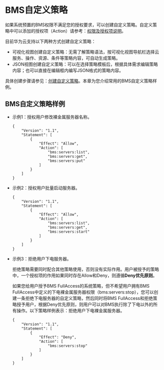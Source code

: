 # BMS自定义策略<a name="bms_umn_0057"></a>

如果系统预置的BMS权限不满足您的授权要求，可以创建自定义策略。自定义策略中可以添加的授权项（Action）请参考：[权限及授权项说明](https://support.huaweicloud.com/api-bms/bms_api_0902.html)。

目前华为云支持以下两种方式创建自定义策略：

-   可视化视图创建自定义策略：无需了解策略语法，按可视化视图导航栏选择云服务、操作、资源、条件等策略内容，可自动生成策略。
-   JSON视图创建自定义策略：可以在选择策略模板后，根据具体需求编辑策略内容；也可以直接在编辑框内编写JSON格式的策略内容。

具体创建步骤请参见：[创建自定义策略](https://support.huaweicloud.com/usermanual-iam/iam_01_0605.html)。本章为您介绍常用的BMS自定义策略样例。

## BMS自定义策略样例<a name="section1737354083912"></a>

-   示例1：授权用户修改裸金属服务器名称。

    ```
    {
        "Version": "1.1",
        "Statement": [
            {
                "Effect": "Allow",
                "Action": [
                    "bms:servers:list",
                    "bms:servers:get",
                    "bms:servers:put"
                ]
            }
        ]
    }
    ```

-   示例2：授权用户批量启动服务器。

    ```
    {
        "Version": "1.1",
        "Statement": [
            {
                "Effect": "Allow",
                "Action": [
                    "bms:servers:list",
                    "bms:servers:get",
                    "bms:servers:start"
                ]
            }
        ]
    }
    ```

-   示例3：拒绝用户下电服务器。

    拒绝策略需要同时配合其他策略使用，否则没有实际作用。用户被授予的策略中，一个授权项的作用如果同时存在Allow和Deny，则遵循**Deny优先原则**。

    如果您给用户授予BMS FullAccess的系统策略，但不希望用户拥有BMS FullAccess中定义的下电裸金属服务器权限（bms:servers:stop），您可以创建一条拒绝下电服务器的自定义策略，然后同时将BMS FullAccess和拒绝策略授予用户，根据Deny优先原则，则用户可以对BMS执行除了下电以外的所有操作。以下策略样例表示：拒绝用户下电裸金属服务器。

    ```
    {
        "Version": "1.1",
        "Statement": [
            {
                "Effect": "Deny",
                "Action": [
                    "bms:servers:stop"
                ]
            }
        ]
    }
    ```


